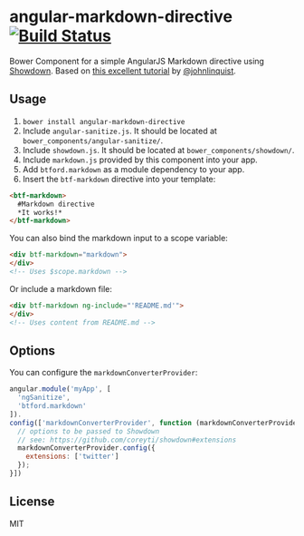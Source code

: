 # angular-markdown-directive [![Build Status](https://travis-ci.org/btford/angular-markdown-directive.png)](https://travis-ci.org/btford/angular-markdown-directive)

Bower Component for a simple AngularJS Markdown directive using [Showdown](https://github.com/coreyti/showdown). Based on [this excellent tutorial](http://blog.angularjs.org/2012/05/custom-components-part-1.html) by [@johnlinquist](https://twitter.com/johnlindquist).


## Usage
1. `bower install angular-markdown-directive`
2. Include `angular-sanitize.js`. It should be located at `bower_components/angular-sanitize/`.
3. Include `showdown.js`. It should be located at `bower_components/showdown/`.
4. Include `markdown.js` provided by this component into your app.
5. Add `btford.markdown` as a module dependency to your app.
6. Insert the `btf-markdown` directive into your template:

```html
<btf-markdown>
  #Markdown directive
  *It works!*
</btf-markdown>
```

You can also bind the markdown input to a scope variable:

```html
<div btf-markdown="markdown">
</div>
<!-- Uses $scope.markdown -->
```

Or include a markdown file:

```html
<div btf-markdown ng-include="'README.md'">
</div>
<!-- Uses content from README.md -->
```


## Options

You can configure the `markdownConverterProvider`:

```javascript
angular.module('myApp', [
  'ngSanitize',
  'btford.markdown'
]).
config(['markdownConverterProvider', function (markdownConverterProvider) {
  // options to be passed to Showdown
  // see: https://github.com/coreyti/showdown#extensions
  markdownConverterProvider.config({
    extensions: ['twitter']
  });
}])
```


## License
MIT
